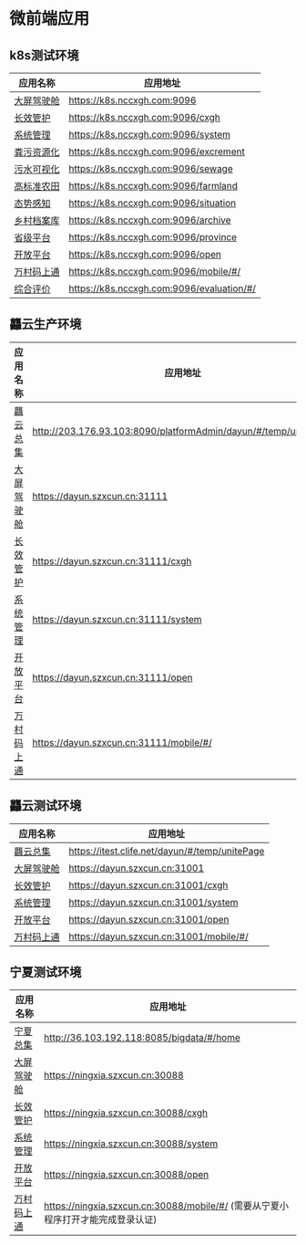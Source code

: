 # 微前端应用

## k8s测试环境

| 应用名称                | 应用地址            |
| --------              | -------------    |
| [大屏驾驶舱](https://k8s.nccxgh.com:9096) | https://k8s.nccxgh.com:9096 |
| [长效管护](https://k8s.nccxgh.com:9096/cxgh) | https://k8s.nccxgh.com:9096/cxgh |
| [系统管理](https://k8s.nccxgh.com:9096/system) | https://k8s.nccxgh.com:9096/system |
| [粪污资源化](https://k8s.nccxgh.com:9096/excrement) | https://k8s.nccxgh.com:9096/excrement |
| [污水可视化](https://k8s.nccxgh.com:9096/sewage) | https://k8s.nccxgh.com:9096/sewage |
| [高标准农田](https://k8s.nccxgh.com:9096/farmland) | https://k8s.nccxgh.com:9096/farmland |
| [态势感知](https://k8s.nccxgh.com:9096/situation) | https://k8s.nccxgh.com:9096/situation |
| [乡村档案库](https://k8s.nccxgh.com:9096/archive) | https://k8s.nccxgh.com:9096/archive |
| [省级平台](https://k8s.nccxgh.com:9096/province) | https://k8s.nccxgh.com:9096/province |
| [开放平台](https://k8s.nccxgh.com:9096/open) | https://k8s.nccxgh.com:9096/open |
| [万村码上通](https://k8s.nccxgh.com:9096/mobile/#/) | https://k8s.nccxgh.com:9096/mobile/#/ |
| [综合评价](https://k8s.nccxgh.com:9096/evaluation/#/) | https://k8s.nccxgh.com:9096/evaluation/#/ |


## 龘云生产环境

| 应用名称                | 应用地址            |
| --------              | -------------    |
| [龘云总集](http://203.176.93.103:8090/platformAdmin/dayun/#/temp/unitePage) | http://203.176.93.103:8090/platformAdmin/dayun/#/temp/unitePage |
| [大屏驾驶舱](https://dayun.szxcun.cn:31111) | https://dayun.szxcun.cn:31111 |
| [长效管护](https://dayun.szxcun.cn:31111/cxgh) | https://dayun.szxcun.cn:31111/cxgh |
| [系统管理](https://dayun.szxcun.cn:31111/system) | https://dayun.szxcun.cn:31111/system |
| [开放平台](https://dayun.szxcun.cn:31111/open) | https://dayun.szxcun.cn:31111/open |
| [万村码上通](https://dayun.szxcun.cn:31111/mobile/#/) | https://dayun.szxcun.cn:31111/mobile/#/ |

## 龘云测试环境

| 应用名称                | 应用地址            |
| --------              | -------------    |
| [龘云总集](https://itest.clife.net/dayun/#/temp/unitePage) | https://itest.clife.net/dayun/#/temp/unitePage |
| [大屏驾驶舱](https://dayun.szxcun.cn:31001) | https://dayun.szxcun.cn:31001 |
| [长效管护](https://dayun.szxcun.cn:31001/cxgh) | https://dayun.szxcun.cn:31001/cxgh |
| [系统管理](https://dayun.szxcun.cn:31001/system) | https://dayun.szxcun.cn:31001/system |
| [开放平台](https://dayun.szxcun.cn:31001/open) | https://dayun.szxcun.cn:31001/open |
| [万村码上通](https://dayun.szxcun.cn:31001/mobile/#/) | https://dayun.szxcun.cn:31001/mobile/#/ |

## 宁夏测试环境

| 应用名称                | 应用地址            |
| --------              | -------------    |
| [宁夏总集](http://36.103.192.118:8085/bigdata/#/home) | http://36.103.192.118:8085/bigdata/#/home |
| [大屏驾驶舱](https://ningxia.szxcun.cn:30088) | https://ningxia.szxcun.cn:30088 |
| [长效管护](https://ningxia.szxcun.cn:30088/cxgh) | https://ningxia.szxcun.cn:30088/cxgh |
| [系统管理](https://ningxia.szxcun.cn:30088/system) | https://ningxia.szxcun.cn:30088/system |
| [开放平台](https://ningxia.szxcun.cn:30088/open) | https://ningxia.szxcun.cn:30088/open |
| [万村码上通](https://ningxia.szxcun.cn:30088/mobile/#/) | https://ningxia.szxcun.cn:30088/mobile/#/ (需要从宁夏小程序打开才能完成登录认证) |